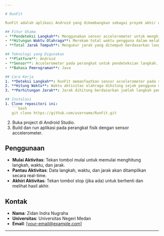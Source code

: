```yaml
---

# RunFit

RunFit adalah aplikasi Android yang dikembangkan sebagai proyek akhir untuk mata kuliah **Piranti Bergerak** di Universitas Negeri Medan. Aplikasi ini menggunakan sensor **accelerometer** pada perangkat pengguna untuk mendeteksi langkah saat berolahraga, menghitung durasi aktivitas, dan mengukur total jarak yang ditempuh.

## Fitur Utama
- **Pendeteksi Langkah**: Menggunakan sensor accelerometer untuk menghitung setiap langkah pengguna.
- **Hitungan Waktu Olahraga**: Merekam total waktu pengguna dalam melakukan aktivitas olahraga.
- **Total Jarak Tempuh**: Mengukur jarak yang ditempuh berdasarkan langkah yang diambil.

## Teknologi yang Digunakan
- **Platform**: Android
- **Sensor**: Accelerometer pada perangkat untuk pendeteksian langkah.
- **Bahasa Pemrograman**: Java 

## Cara Kerja
1. **Deteksi Langkah**: RunFit memanfaatkan sensor accelerometer pada smartphone untuk menghitung langkah setiap kali pengguna bergerak.
2. **Hitung Waktu**: Waktu aktivitas olahraga dihitung sejak pengguna memulai hingga berhenti.
3. **Perhitungan Jarak**: Jarak dihitung berdasarkan jumlah langkah pengguna dengan asumsi setiap langkah bernilai 0.7 meter.

## Instalasi
1. Clone repositori ini:
   ```bash
   git clone https://github.com/username/RunFit.git
   ```
2. Buka project di Android Studio.
3. Build dan run aplikasi pada perangkat fisik dengan sensor accelerometer.

## Penggunaan
- **Mulai Aktivitas**: Tekan tombol mulai untuk memulai menghitung langkah, waktu, dan jarak.
- **Pantau Aktivitas**: Data langkah, waktu, dan jarak akan ditampilkan secara real-time.
- **Akhiri Aktivitas**: Tekan tombol stop (jika ada) untuk berhenti dan melihat hasil akhir.

## Kontak
- **Nama**: Zidan Indra Nugraha
- **Universitas**: Universitas Negeri Medan
- **Email**: [your-email@example.com]

---
```

